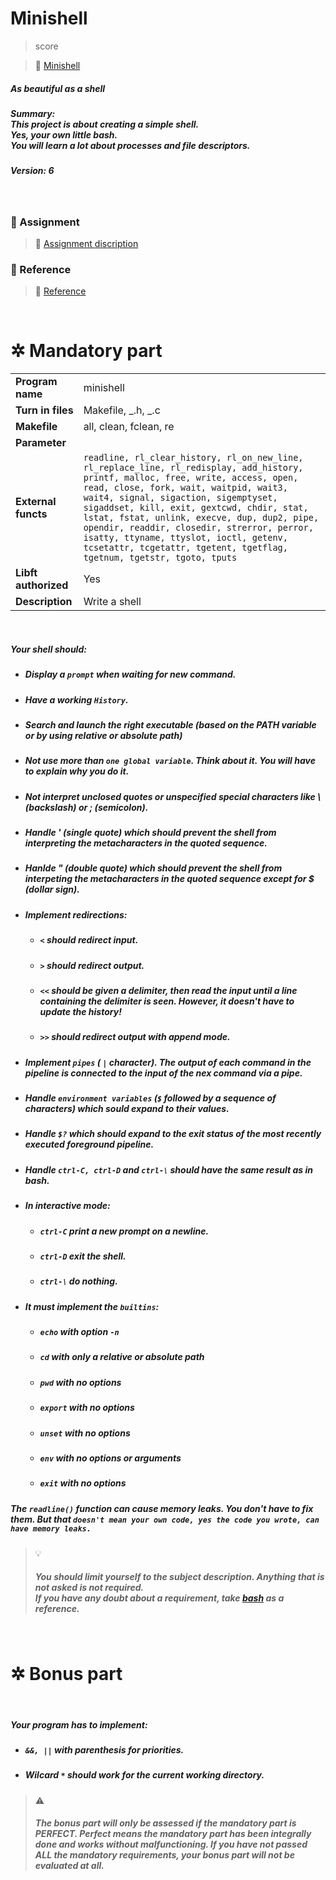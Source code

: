 # **Minishell**

> score

> 🔗 [Minishell]()

##### As beautiful as a shell

##### _Summary:<br>This project is about creating a simple shell.<br>Yes, your own little bash.<br>You will learn a lot about processes and file descriptors._

##### _Version: 6_

<br>

### 📄 Assignment

> 🔗 [Assignment discription]()

### 📌 Reference

> 🔗 [Reference]()

<br>

# ✲ Mandatory part

|                      |                                                                                                                                                                                                                                                                                                                                                                                                                                                                                 |
| -------------------- | ------------------------------------------------------------------------------------------------------------------------------------------------------------------------------------------------------------------------------------------------------------------------------------------------------------------------------------------------------------------------------------------------------------------------------------------------------------------------------- |
| **Program name**     | minishell                                                                                                                                                                                                                                                                                                                                                                                                                                                                       |
| **Turn in files**    | Makefile, _.h, _.c                                                                                                                                                                                                                                                                                                                                                                                                                                                              |
| **Makefile**         | all, clean, fclean, re                                                                                                                                                                                                                                                                                                                                                                                                                                                          |
| **Parameter**        |                                                                                                                                                                                                                                                                                                                                                                                                                                                                                 |
| **External functs**  | `readline, rl_clear_history, rl_on_new_line, rl_replace_line, rl_redisplay, add_history, printf, malloc, free, write, access, open, read, close, fork, wait, waitpid, wait3, wait4, signal, sigaction, sigemptyset, sigaddset, kill, exit, gextcwd, chdir, stat, lstat, fstat, unlink, execve, dup, dup2, pipe, opendir, readdir, closedir, strerror, perror, isatty, ttyname, ttyslot, ioctl, getenv, tcsetattr, tcgetattr, tgetent, tgetflag, tgetnum, tgetstr, tgoto, tputs` |
| **Libft authorized** | Yes                                                                                                                                                                                                                                                                                                                                                                                                                                                                             |
| **Description**      | Write a shell                                                                                                                                                                                                                                                                                                                                                                                                                                                                   |

<br>

##### _Your shell should:_

- ##### _Display a `prompt` when waiting for new command._

- ##### _Have a working `History`._

- ##### _Search and launch the right executable (based on the PATH variable or by using relative or absolute path)_

- ##### _Not use more than `one global variable`. Think about it. You will have to explain why you do it._

- ##### _Not interpret unclosed quotes or unspecified special characters like \ (backslash) or ; (semicolon)._

- ##### _Handle ' (single quote) which should prevent the shell from interpreting the metacharacters in the quoted sequence._

- ##### _Hanlde " (double quote) which should prevent the shell from interpeting the metacharacters in the quoted sequence except for $ (dollar sign)._

- ##### _Implement redirections:_

  - ##### _`<` should redirect input._

  - ##### _`>` should redirect output._

  - ##### _`<<` should be given a delimiter, then read the input until a line containing the delimiter is seen. However, it doesn't have to update the history!_

  - ##### _`>>` should redirect output with append mode._

- ##### _Implement `pipes` ( `|` character). The output of each command in the pipeline is connected to the input of the nex command via a pipe._

- ##### _Handle `environment variables` (`$` followed by a sequence of characters) which sould expand to their values._

- ##### _Handle `$?` which should expand to the exit status of the most recently executed foreground pipeline._

- ##### _Handle `ctrl-C, ctrl-D` and `ctrl-\` should have the same result as in bash._

- ##### In interactive mode:

  - ##### _`ctrl-C` print a new prompt on a newline._

  - ##### _`ctrl-D` exit the shell._

  - ##### _`ctrl-\` do nothing._

- ##### _It must implement the `builtins`:_

  - ##### _`echo` with option `-n`_

  - ##### _`cd` with only a relative or absolute path_

  - ##### _`pwd` with no options_

  - ##### _`export` with no options_

  - ##### _`unset` with no options_

  - ##### _`env` with no options or arguments_

  - ##### _`exit` with no options_

##### _The `readline()` function can cause memory leaks. You don't have to fix them. But that `doesn't mean your own code, yes the code you wrote, can have memory leaks.`_

> 💡 <br>
>
> ##### _You should limit yourself to the subject description. Anything that is not asked is not required.<br>If you have any doubt about a requirement, take [bash](https://www.gnu.org/savannah-checkouts/gnu/bash/manual/) as a reference._

<br>

# ✲ Bonus part

<br>

##### _Your program has to implement:_

- ##### _`&&, ||` with parenthesis for priorities._

- ##### _Wilcard `*` should work for the current working directory._

> ⚠️ <br>
>
> ##### _The bonus part will only be assessed if the mandatory part is PERFECT. Perfect means the mandatory part has been integrally done and works without malfunctioning. If you have not passed ALL the mandatory requirements, your bonus part will not be evaluated at all._
